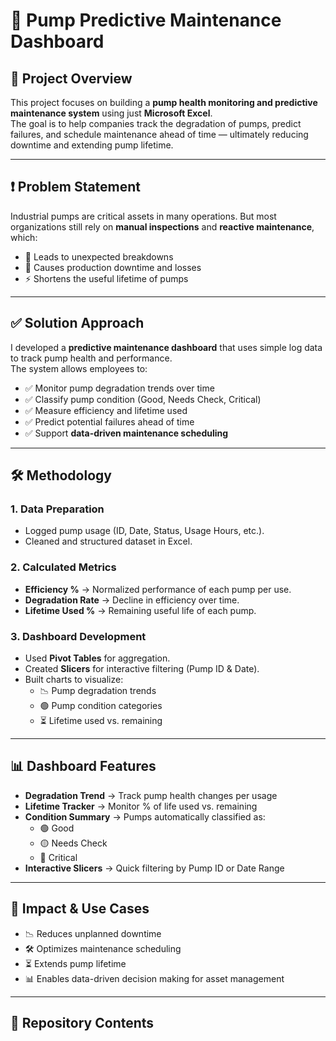 # 🚰 Pump Predictive Maintenance Dashboard

## 📌 Project Overview
This project focuses on building a **pump health monitoring and predictive maintenance system** using just **Microsoft Excel**.  
The goal is to help companies track the degradation of pumps, predict failures, and schedule maintenance ahead of time — ultimately reducing downtime and extending pump lifetime.

---

## ❗ Problem Statement
Industrial pumps are critical assets in many operations. But most organizations still rely on **manual inspections** and **reactive maintenance**, which:  
- 🛑 Leads to unexpected breakdowns  
- 💸 Causes production downtime and losses  
- ⚡ Shortens the useful lifetime of pumps  

---

## ✅ Solution Approach
I developed a **predictive maintenance dashboard** that uses simple log data to track pump health and performance.  
The system allows employees to:  

- ✅ Monitor pump degradation trends over time  
- ✅ Classify pump condition (Good, Needs Check, Critical)  
- ✅ Measure efficiency and lifetime used  
- ✅ Predict potential failures ahead of time  
- ✅ Support **data-driven maintenance scheduling**  

---

## 🛠️ Methodology

### 1. Data Preparation
- Logged pump usage (ID, Date, Status, Usage Hours, etc.).  
- Cleaned and structured dataset in Excel.  

### 2. Calculated Metrics
- **Efficiency %** → Normalized performance of each pump per use.  
- **Degradation Rate** → Decline in efficiency over time.  
- **Lifetime Used %** → Remaining useful life of each pump.  

### 3. Dashboard Development
- Used **Pivot Tables** for aggregation.  
- Created **Slicers** for interactive filtering (Pump ID & Date).  
- Built charts to visualize:  
  - 📉 Pump degradation trends  
  - 🟢 Pump condition categories  
  - ⏳ Lifetime used vs. remaining  

---

## 📊 Dashboard Features
- **Degradation Trend** → Track pump health changes per usage  
- **Lifetime Tracker** → Monitor % of life used vs. remaining  
- **Condition Summary** → Pumps automatically classified as:  
  - 🟢 Good  
  - 🟡 Needs Check  
  - 🔴 Critical  
- **Interactive Slicers** → Quick filtering by Pump ID or Date Range  

---

## 🚀 Impact & Use Cases
- 📉 Reduces unplanned downtime  
- 🛠️ Optimizes maintenance scheduling  
- ⏳ Extends pump lifetime  
- 📊 Enables data-driven decision making for asset management  

---

## 📂 Repository Contents
